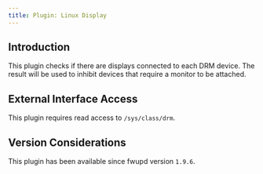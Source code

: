 ```yaml
---
title: Plugin: Linux Display
---
```


## Introduction

This plugin checks if there are displays connected to each DRM device. The result will be used to
inhibit devices that require a monitor to be attached.

## External Interface Access

This plugin requires read access to `/sys/class/drm`.

## Version Considerations

This plugin has been available since fwupd version `1.9.6`.
